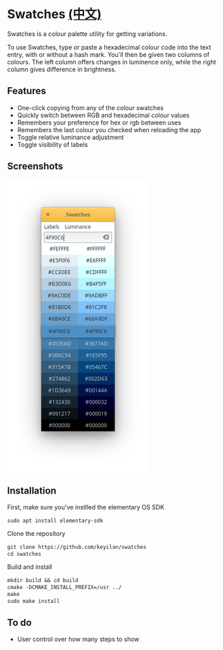 # Swatches [(中文)](https://github.com/keyilan/swatches/blob/master/README_zh.md)

Swatches is a colour palette utility for getting variations.

To use Swatches, type or paste a hexadecimal colour code into the text entry, with or without a hash mark. You'll then be given two columns of colours. The left column offers changes in luminence only, while the right column gives difference in brightness.

## Features

* One-click copying from any of the colour swatches
* Quickly switch between RGB and hexadecimal colour values
* Remembers your preference for hex or rgb between uses
* Remembers the last colour you checked when reloading the app
* Toggle relative luminance adjustment
* Toggle visibility of labels

## Screenshots

![screenshot](/data/screenshot.png?raw=true)

## Installation

First, make sure you've instlled the elementary OS SDK

````
sudo apt install elementary-sdk
````

Clone the repository

````
git clone https://github.com/keyilan/swatches
cd swatches
````

Build and install

````
mkdir build && cd build
cmake -DCMAKE_INSTALL_PREFIX=/usr ../
make
sudo make install
````

## To do
* User control over how many steps to show
